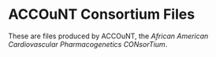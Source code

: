 # ACCOuNT Consortium Files

These are files produced by ACCOuNT, the _African American Cardiovascular Pharmacogenetics CONsorTium_.
